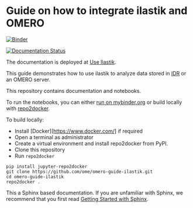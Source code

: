 # Guide on how to integrate ilastik and OMERO
[![Binder](https://mybinder.org/badge_logo.svg)](https://mybinder.org/v2/gh/ome/omero-guide-ilastik/master?filepath=notebooks)

[![Documentation Status](https://readthedocs.org/projects/omero-guide-ilastik/badge/?version=latest)](https://omero-guides.readthedocs.io/en/latest/ilastik/docs/index.html)

The documentation is deployed at [Use Ilastik](https://omero-guides.readthedocs.io/en/latest/ilastik/docs/index.html).

This guide demonstrates how to use ilastik to analyze data stored in [IDR](https://idr.openmicroscopy.org/) or an OMERO server.

This repository contains documentation and notebooks.

To run the notebooks, you can either [run on mybinder.org](https://mybinder.org/v2/gh/ome/omero-guide-ilastik/master?filepath=notebooks) or build locally with [repo2docker](https://repo2docker.readthedocs.io/).

To build locally:

 * Install [Docker][https://www.docker.com/] if required
 * Open a terminal as administrator
 * Create a virtual environment and install repo2docker from PyPI.
 * Clone this repository
 * Run ``repo2docker``

```
pip install jupyter-repo2docker
git clone https://github.com/ome/omero-guide-ilastik.git
cd omero-guide-ilastik
repo2docker .
```

This a Sphinx based documentation. 
If you are unfamiliar with Sphinx, we recommend that you first read 
[Getting Started with Sphinx](https://docs.readthedocs.io/en/stable/intro/getting-started-with-sphinx.html).
